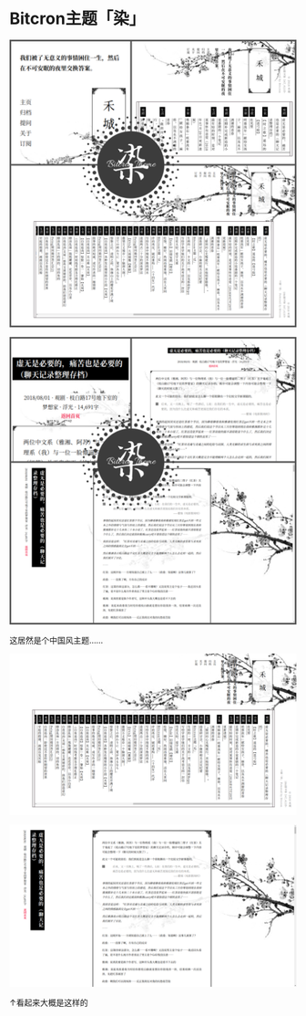 # Bitcron主题「染」

![preview](./dye-preview-home.png)

![preview](./dye-preview-post.png)

这居然是个中国风主题……


![web](./dye-home-web.png)

![web](./dye-post-web.png)

↑看起来大概是这样的

